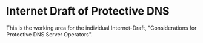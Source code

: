 # Internet Draft of Protective DNS

This is the working area for the individual Internet-Draft, "Considerations for Protective DNS Server Operators".
